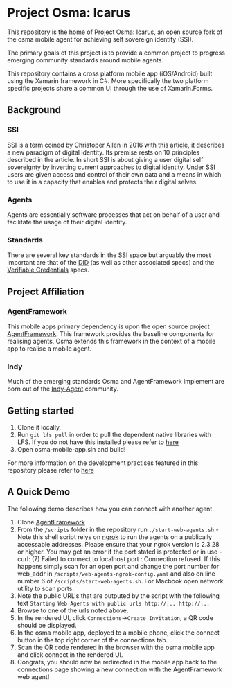 # Project Osma: Icarus

This repository is the home of Project Osma: Icarus, an open source fork of the osma mobile agent for achieving self sovereign identity (SSI).

The primary goals of this project is to provide a common project to progress emerging community standards around mobile agents.

This repository contains a cross platform mobile app (iOS/Android) built using the Xamarin framework in C#. More specifically the two platform specific projects share a common UI through the use of Xamarin.Forms.

## Background

### SSI

SSI is a term coined by Christoper Allen in 2016 with this [article](http://www.lifewithalacrity.com/2016/04/the-path-to-self-soverereign-identity.html), it describes a new paradigm of digital identity. Its premise rests on 10 principles described in the article. In short SSI is about giving a user digital self sovereignty by inverting current approaches to digital identity. Under SSI users are given access and control of their own data and a means in which to use it in a capacity that enables and protects their digital selves.  

### Agents

Agents are essentially software processes that act on behalf of a user and facilitate the usage of their digital identity.

### Standards

There are several key standards in the SSI space but arguably the most important are that of the [DID](https://w3c-ccg.github.io/did-primer/) (as well as other associated specs) and the [Verifiable Credentials](https://w3c.github.io/vc-data-model/) specs. 

## Project Affiliation

### AgentFramework

This mobile apps primary dependency is upon the open source project [AgentFramework](https://github.com/streetcred-id/agent-framework). This framework provides the baseline components for realising agents, Osma extends this framework in the context of a mobile app to realise a mobile agent.

### Indy

Much of the emerging standards Osma and AgentFramework implement are born out of the [Indy-Agent]() community.

## Getting started
1. Clone it locally,
2. Run `git lfs pull` in order to pull the dependent native libraries with LFS. If you do not have this installed please refer to [here](docs/development.md)  
3. Open osma-mobile-app.sln and build!

For more information on the development practises featured in this repository please refer to [here](docs/development.md)

## A Quick Demo

The following demo describes how you can connect with another agent.

1. Clone [AgentFramework](https://github.com/streetcred-id/agent-framework)
2. From the `/scripts` folder in the repository run `./start-web-agents.sh` - Note this shell script relys on [ngrok](https://ngrok.com/) to run the agents on a publically accessable addresses. Please ensure that your ngrok version is 2.3.28 or higher. You may get an error if the port stated is protected or in use - curl: (7) Failed to connect to localhost port <port>: Connection refused. If this happens simply scan for an open port and change the port number for web_addr in `/scripts/web-agents-ngrok-config.yaml` and also on line number 6 of `/scripts/start-web-agents.sh`. For Macbook open network utility to scan ports.
3. Note the public URL's that are outputed by the script with the following text `Starting Web Agents with public urls http://... http://...`
4. Browse to one of the urls noted above.
5. In the rendered UI, click `Connections`->`Create Invitation`, a QR code should be displayed.
6. In the osma mobile app, deployed to a mobile phone, click the connect button in the top right corner of the connections tab.
7. Scan the QR code rendered in the browser with the osma mobile app and click connect in the rendered UI.
8. Congrats, you should now be redirected in the mobile app back to the connections page showing a new connection with the AgentFramework web agent! 


